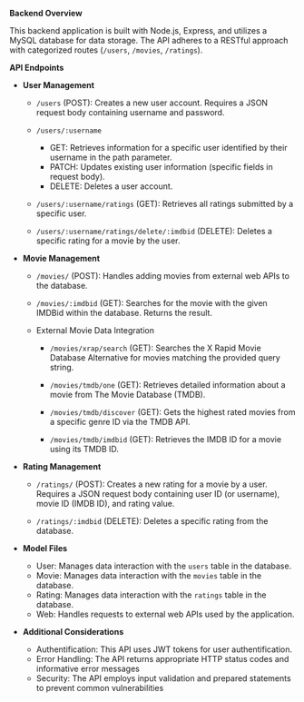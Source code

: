 **Backend Overview**

This backend application is built with Node.js, Express, and utilizes a MySQL database for data storage. The API adheres to a RESTful approach with categorized routes (`/users`, `/movies`, `/ratings`).

**API Endpoints**

* **User Management**
    * `/users` (POST): Creates a new user account. Requires a JSON request body containing username and password.

    * `/users/:username` 
        * GET: Retrieves information for a specific user identified by their username in the path parameter.
        * PATCH: Updates existing user information (specific fields in request body).
        * DELETE: Deletes a user account.

    * `/users/:username/ratings` (GET): Retrieves all ratings submitted by a specific user.

    * `/users/:username/ratings/delete/:imdbid` (DELETE): Deletes a specific rating for a movie by the user.


* **Movie Management**
    * `/movies/` (POST): Handles adding movies from external web APIs to the database.

    * `/movies/:imdbid` (GET): Searches for the movie with the given IMDBid within the database. Returns the result.

    * External Movie Data Integration

        * `/movies/xrap/search` (GET): Searches the X Rapid Movie Database Alternative for movies matching the provided query string.

        * `/movies/tmdb/one` (GET): Retrieves detailed information about a movie from The Movie Database (TMDB).

        * `/movies/tmdb/discover` (GET): Gets the highest rated movies from a specific genre ID via the TMDB API.

        * `/movies/tmdb/imdbid` (GET): Retrieves the IMDB ID for a movie using its TMDB ID.


* **Rating Management**
    * `/ratings/` (POST): Creates a new rating for a movie by a user. Requires a JSON request body containing user ID (or username), movie ID (IMDB ID), and rating value.

    * `/ratings/:imdbid` (DELETE): Deletes a specific rating from the database.


* **Model Files**
    * User: Manages data interaction with the `users` table in the database.
    * Movie: Manages data interaction with the `movies` table in the database.
    * Rating: Manages data interaction with the `ratings` table in the database.
    * Web: Handles requests to external web APIs used by the application.

* **Additional Considerations**
    * Authentification: This API uses JWT tokens for user authentification.
    * Error Handling: The API returns appropriate HTTP status codes and informative error messages
    * Security: The API employs input validation and prepared statements to prevent common vulnerabilities




    